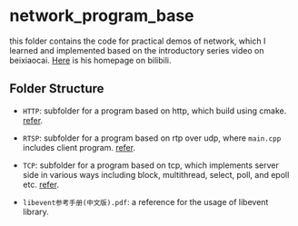 # network_program_base

this folder contains the code for practical demos of network, which I learned and implemented based on the introductory series video on beixiaocai. [Here](https://space.bilibili.com/487906612?spm_id_from=333.337.0.0) is his homepage on bilibili.

## Folder Structure

  - `HTTP`: subfolder for a program based on http, which build using cmake. [refer](http://www.any12345.com/code/20230824/Xhrd5555C36.html).
  
  - `RTSP`: subfolder for a program based on rtp over udp, where `main.cpp` includes client program. [refer](https://gitee.com/Vanishi/BXC_RtspServer_study).

  - `TCP`: subfolder for a program based on tcp, which implements server side in various ways including block, multithread, select, poll, and epoll etc. [refer](http://www.any12345.com/code/20230824/Xhrd5555C36.html).

  - `libevent参考手册(中文版).pdf`: a reference for the usage of libevent library.